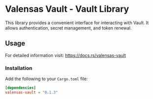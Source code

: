 # Valensas Vault - Vault Library

This library provides a convenient interface for interacting with Vault. It allows authentication, secret management, and token renewal.

## Usage

For detailed information visit: https://docs.rs/valensas-vault
### Installation

Add the following to your `Cargo.toml` file:

```toml
[dependencies]
valensas-vault = "0.1.3"
